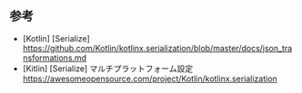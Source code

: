 参考
---
- [Kotlin] [Serialize] 
https://github.com/Kotlin/kotlinx.serialization/blob/master/docs/json_transformations.md
- [Kitlin] [Serialize] マルチプラットフォーム設定
https://awesomeopensource.com/project/Kotlin/kotlinx.serialization

